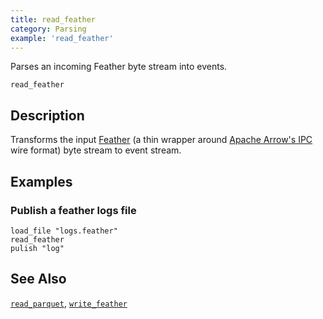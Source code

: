 ```yaml
---
title: read_feather
category: Parsing
example: 'read_feather'
---
```


Parses an incoming Feather byte stream into events.

```tql
read_feather
```

## Description

Transforms the input [Feather] (a thin wrapper around
[Apache Arrow's IPC][arrow-ipc] wire format) byte stream to event stream.

[feather]: https://arrow.apache.org/docs/python/feather.html
[arrow-ipc]: https://arrow.apache.org/docs/python/ipc.html

## Examples

### Publish a feather logs file

```tql
load_file "logs.feather"
read_feather
pulish "log"
```

## See Also

[`read_parquet`](/reference/operators/read_parquet),
[`write_feather`](/reference/operators/write_feather)
